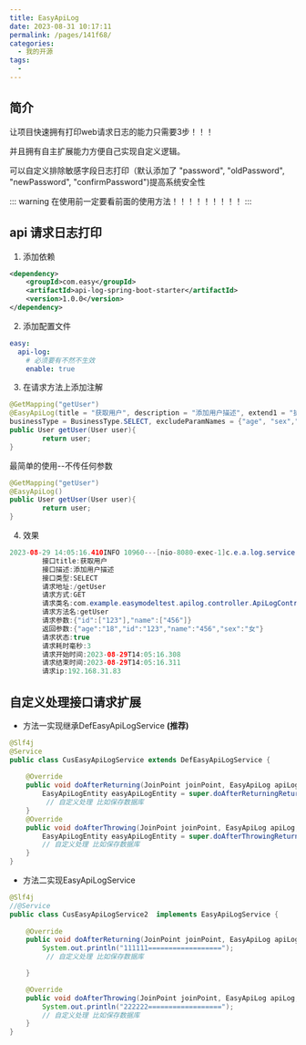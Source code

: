 ```yaml
---
title: EasyApiLog
date: 2023-08-31 10:17:11
permalink: /pages/141f68/
categories:
  - 我的开源
tags:
  - 
---
```


## 简介

让项目快速拥有打印web请求日志的能力只需要3步！！！

并且拥有自主扩展能力方便自己实现自定义逻辑。

可以自定义排除敏感字段日志打印（默认添加了 "password", "oldPassword", "newPassword", "confirmPassword")提高系统安全性

::: warning
在使用前一定要看前面的使用方法！！！！！！！！！
:::
## api 请求日志打印

1. 添加依赖

```xml
<dependency>
    <groupId>com.easy</groupId>
    <artifactId>api-log-spring-boot-starter</artifactId>
    <version>1.0.0</version>
</dependency>
```

2. 添加配置文件

```yml
easy:
  api-log:
    # 必须要有不然不生效
    enable: true
```

3. 在请求方法上添加注解

```java
@GetMapping("getUser")
@EasyApiLog(title = "获取用户", description = "添加用户描述", extend1 = "扩展参数", 
businessType = BusinessType.SELECT, excludeParamNames = {"age", "sex","敏感字段不打印"})
public User getUser(User user){
        return user;
}
```

最简单的使用--不传任何参数

```java
@GetMapping("getUser")
@EasyApiLog()
public User getUser(User user){
        return user;
}
```

4. 效果

```java
2023-08-29 14:05:16.410INFO 10960---[nio-8080-exec-1]c.e.a.log.service.DefEasyApiLogService:============接口请求信息================
        接口title:获取用户
        接口描述:添加用户描述
        接口类型:SELECT
        请求地址:/getUser
        请求方式:GET
        请求类名:com.example.easymodeltest.apilog.controller.ApiLogController
        请求方法名:getUser
        请求参数:{"id":["123"],"name":["456"]}
        返回参数:{"age":"18","id":"123","name":"456","sex":"女"}
        请求状态:true
        请求耗时毫秒:3
        请求开始时间:2023-08-29T14:05:16.308
        请求结束时间:2023-08-29T14:05:16.311
        请求ip:192.168.31.83
```
## 自定义处理接口请求扩展
- 方法一实现继承DefEasyApiLogService  **(推荐)**
```java
@Slf4j
@Service
public class CusEasyApiLogService extends DefEasyApiLogService {
    
    @Override
    public void doAfterReturning(JoinPoint joinPoint, EasyApiLog apiLog, Object returnValue, String[] excludeParamNames, Environment environment) {
        EasyApiLogEntity easyApiLogEntity = super.doAfterReturningReturn(joinPoint, apiLog, returnValue, excludeParamNames, environment);
         // 自定义处理 比如保存数据库
    }
    @Override
    public void doAfterThrowing(JoinPoint joinPoint, EasyApiLog apiLog, Exception e, String[] excludeParamNames, Environment environment) {
        EasyApiLogEntity easyApiLogEntity = super.doAfterThrowingReturn(joinPoint, apiLog, e, excludeParamNames, environment);
        // 自定义处理 比如保存数据库
    }
}
```

- 方法二实现EasyApiLogService

```java
@Slf4j
//@Service
public class CusEasyApiLogService2  implements EasyApiLogService {
    
    @Override
    public void doAfterReturning(JoinPoint joinPoint, EasyApiLog apiLog, Object returnValue, String[] excludeParamNames, Environment environment) {
        System.out.println("111111==================");
         // 自定义处理 比如保存数据库

    }

    @Override
    public void doAfterThrowing(JoinPoint joinPoint, EasyApiLog apiLog, Exception e, String[] excludeParamNames, Environment environment) {
        System.out.println("222222==================");
        // 自定义处理 比如保存数据库
    }
}
```